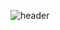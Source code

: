![header](https://capsule-render.vercel.app/api?type=cylinder&color=0:fc4a1a,100:f7b733&height=100&section=header&text=Hi%20Everyone!&fontSize=70&animation=fadeIn)
